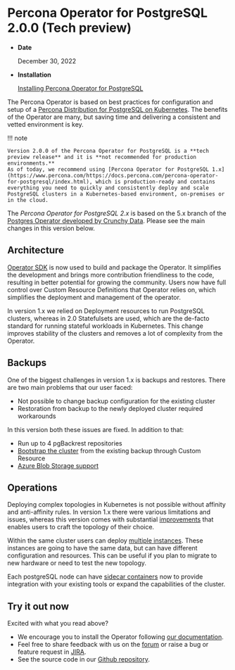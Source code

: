 # Percona Operator for PostgreSQL 2.0.0 (Tech preview)

* **Date**

    December 30, 2022

* **Installation**

    [Installing Percona Operator for PostgreSQL](https://www.percona.com/doc/kubernetes-operator-for-postgresql/2.0/index.html#installation-guide) 


The Percona Operator is based on best practices for configuration and setup of
a [Percona Distribution for PostgreSQL on Kubernetes](https://www.percona.com/doc/postgresql/LATEST/index.html).
The benefits of the Operator are many, but saving time and delivering a
consistent and vetted environment is key.

!!! note

    Version 2.0.0 of the Percona Operator for PostgreSQL is a **tech preview release** and it is **not recommended for production environments.**
    As of today, we recommend using [Percona Operator for PostgreSQL 1.x](https://www.percona.com/https://docs.percona.com/percona-operator-for-postgresql/index.html), which is production-ready and contains everything you need to quickly and consistently deploy and scale PostgreSQL clusters in a Kubernetes-based environment, on-premises or in the cloud.

The *Percona Operator for PostgreSQL 2.x* is based on the 5.x branch of the [Postgres Operator developed by Crunchy Data](https://access.crunchydata.com/documentation/postgres-operator/latest/). Please see the main changes in this version below.

## Architecture

[Operator SDK](https://sdk.operatorframework.io/) is now used to build and package the Operator. It simplifies the development and brings  more contribution friendliness to the code, resulting in better potential for growing the community. Users now have full control over Custom Resource Definitions that Operator relies on, which simplifies the deployment and management of the operator.

In version 1.x we relied on Deployment resources to run PostgreSQL clusters, whereas in 2.0 Statefulsets are used, which are the de-facto standard for running stateful workloads in Kubernetes. This change improves stability of the clusters and removes a lot of complexity from the Operator.

## Backups

One of the biggest challenges in version 1.x is backups and restores. There are two main problems that our user faced:

* Not possible to change backup configuration for the existing cluster
* Restoration from backup to the newly deployed cluster required workarounds

In this version both these issues are fixed.
In addition to that:

* Run up to 4 pgBackrest repositories
* [Bootstrap the cluster](https://docs.percona.com/percona-operator-for-postgresql/2.0/backups.html) from the existing backup through Custom Resource
* [Azure Blob Storage support](https://docs.percona.com/percona-operator-for-postgresql/2.0/operator.html#use-azure-blob-storage-for-backups)

## Operations

Deploying complex topologies in Kubernetes is not possible without affinity and anti-affinity rules. In version 1.x there were various limitations and issues, whereas this version comes with substantial [improvements](https://docs.percona.com/percona-operator-for-postgresql/2.0/constraints.html) that enables users to craft the topology of their choice. 

Within the same cluster users can deploy [multiple instances](https://docs.percona.com/percona-operator-for-postgresql/2.0/operator.html#instances-name). These instances are going to have the same data, but can have different configuration and resources. This can be useful if you plan to migrate to new hardware or need to test the new topology.

Each postgreSQL node can have [sidecar containers](https://docs.percona.com/percona-operator-for-postgresql/2.0/operator.html#instances-sidecars-image) now to provide integration with your existing tools or expand the capabilities of the cluster.

## Try it out now

Excited with what you read above?

* We encourage you to install the Operator following [our documentation](https://docs.percona.com/percona-operator-for-postgresql/2.0/index.html#quickstart-guides).
* Feel free to share feedback with us on the [forum](https://forums.percona.com/c/postgresql/percona-kubernetes-operator-for-postgresql/68) or raise a bug or feature request in [JIRA](https://jira.percona.com/projects/K8SPG/issues).
* See the source code in our [Github repository](https://github.com/percona/percona-postgresql-operator).

